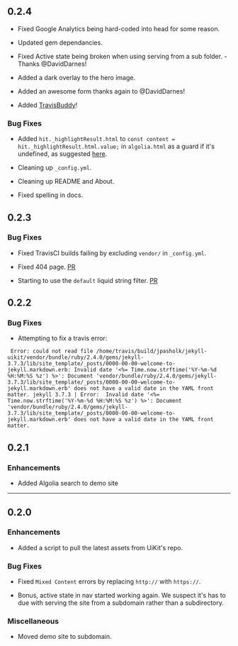 ## 0.2.4

* Fixed Google Analytics being hard-coded into head for some reason.

* Updated gem dependancies.

* Fixed Active state being broken when using serving from a sub folder. - Thanks @DavidDarnes!

* Added a dark overlay to the hero image.

* Added an awesome form thanks again to @DavidDarnes!

* Added [TravisBuddy](https://www.travisbuddy.com/getting-started)!

### Bug Fixes

* Added `hit._highlightResult.html` to `const content = hit._highlightResult.html.value;` in `algolia.html` as a guard if it's undefined, as suggested [here](https://twitter.com/haroenv/status/992437695652745216).

* Cleaning up `_config.yml`.

* Cleaning up README and About.

* Fixed spelling in docs.

## 0.2.3

### Bug Fixes

* Fixed TravisCI builds failing by excluding `vendor/` in `_config.yml`.

* Fixed 404 page. [PR](https://github.com/jpasholk/jekyll-uikit/pull/21/commits/be799df87c95af7397ad127229733b47fdac09b6)

* Starting to use the `default` liquid string filter. [PR](https://github.com/jpasholk/jekyll-uikit/pull/20/commits/40d1d8325dcb71bf171588e01e122b9c9d119b98)

## 0.2.2

### Bug Fixes

* Attempting to fix a travis error:

` Error: could not read file /home/travis/build/jpasholk/jekyll-uikit/vendor/bundle/ruby/2.4.0/gems/jekyll-3.7.3/lib/site_template/_posts/0000-00-00-welcome-to-jekyll.markdown.erb: Invalid date '<%= Time.now.strftime('%Y-%m-%d %H:%M:%S %z') %>': Document 'vendor/bundle/ruby/2.4.0/gems/jekyll-3.7.3/lib/site_template/_posts/0000-00-00-welcome-to-jekyll.markdown.erb' does not have a valid date in the YAML front matter.
jekyll 3.7.3 | Error:  Invalid date '<%= Time.now.strftime('%Y-%m-%d %H:%M:%S %z') %>': Document 'vendor/bundle/ruby/2.4.0/gems/jekyll-3.7.3/lib/site_template/_posts/0000-00-00-welcome-to-jekyll.markdown.erb' does not have a valid date in the YAML front matter.`

## 0.2.1

### Enhancements

* Added Algolia search to demo site


*****

## 0.2.0

### Enhancements

* Added a script to pull the latest assets from UiKit's repo.

### Bug Fixes

* Fixed `Mixed Content` errors by replacing `http://` with `https://`.

* Bonus, active state in nav started working again. We suspect it's has to due with serving the site from a subdomain rather than a subdirectory.

### Miscellaneous

* Moved demo site to subdomain.
